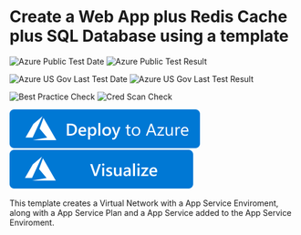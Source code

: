 # Create a Web App plus Redis Cache plus SQL Database using a template

![Azure Public Test Date](https://azurequickstartsservice.blob.core.windows.net/badges/101-create-ase-with-webapp/PublicLastTestDate.svg)
![Azure Public Test Result](https://azurequickstartsservice.blob.core.windows.net/badges/101-create-ase-with-webapp/PublicDeployment.svg)

![Azure US Gov Last Test Date](https://azurequickstartsservice.blob.core.windows.net/badges/101-create-ase-with-webapp/FairfaxLastTestDate.svg)
![Azure US Gov Last Test Result](https://azurequickstartsservice.blob.core.windows.net/badges/101-create-ase-with-webapp/FairfaxDeployment.svg)

![Best Practice Check](https://azurequickstartsservice.blob.core.windows.net/badges/101-create-ase-with-webapp/BestPracticeResult.svg)
![Cred Scan Check](https://azurequickstartsservice.blob.core.windows.net/badges/101-create-ase-with-webapp/CredScanResult.svg)

[![Deploy To Azure](https://raw.githubusercontent.com/Azure/azure-quickstart-templates/master/1-CONTRIBUTION-GUIDE/images/deploytoazure.svg?sanitize=true)](https://portal.azure.com/#create/Microsoft.Template/uri/https%3A%2F%2Fraw.githubusercontent.com%2FAzure%2Fazure-quickstart-templates%2Fmaster%2F101-create-ase-with-webapp%2Fazuredeploy.json)  [![Visualize](https://raw.githubusercontent.com/Azure/azure-quickstart-templates/master/1-CONTRIBUTION-GUIDE/images/visualizebutton.svg?sanitize=true)](http://armviz.io/#/?load=https%3A%2F%2Fraw.githubusercontent.com%2FAzure%2Fazure-quickstart-templates%2Fmaster%2F101-create-ase-with-webapp%2Fazuredeploy.json)

This template creates a Virtual Network with a App Service Enviroment, along with a App Service Plan and a App Service added to the App Service Enviroment.


